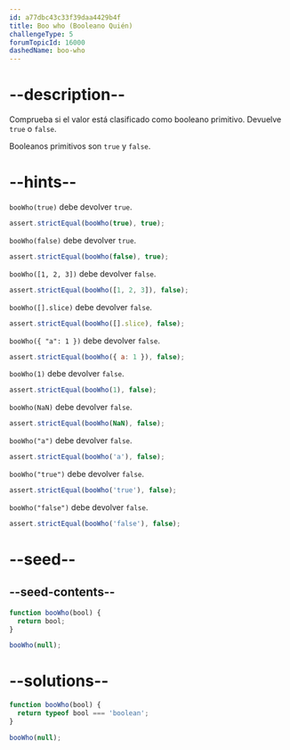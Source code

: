 ```yaml
---
id: a77dbc43c33f39daa4429b4f
title: Boo who (Booleano Quién)
challengeType: 5
forumTopicId: 16000
dashedName: boo-who
---
```


# --description--

Comprueba si el valor está clasificado como booleano primitivo. Devuelve `true` o `false`.

Booleanos primitivos son `true` y `false`.

# --hints--

`booWho(true)` debe devolver `true`.

```js
assert.strictEqual(booWho(true), true);
```

`booWho(false)` debe devolver `true`.

```js
assert.strictEqual(booWho(false), true);
```

`booWho([1, 2, 3])` debe devolver `false`.

```js
assert.strictEqual(booWho([1, 2, 3]), false);
```

`booWho([].slice)` debe devolver `false`.

```js
assert.strictEqual(booWho([].slice), false);
```

`booWho({ "a": 1 })` debe devolver `false`.

```js
assert.strictEqual(booWho({ a: 1 }), false);
```

`booWho(1)` debe devolver `false`.

```js
assert.strictEqual(booWho(1), false);
```

`booWho(NaN)` debe devolver `false`.

```js
assert.strictEqual(booWho(NaN), false);
```

`booWho("a")` debe devolver `false`.

```js
assert.strictEqual(booWho('a'), false);
```

`booWho("true")` debe devolver `false`.

```js
assert.strictEqual(booWho('true'), false);
```

`booWho("false")` debe devolver `false`.

```js
assert.strictEqual(booWho('false'), false);
```

# --seed--

## --seed-contents--

```js
function booWho(bool) {
  return bool;
}

booWho(null);
```

# --solutions--

```js
function booWho(bool) {
  return typeof bool === 'boolean';
}

booWho(null);
```
